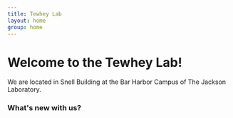 ```yaml
---
title: Tewhey Lab
layout: home
group: home
---
```


# Welcome to the Tewhey Lab!


We are located in Snell Building at the Bar Harbor Campus of The Jackson Laboratory.





### What's new with us?
